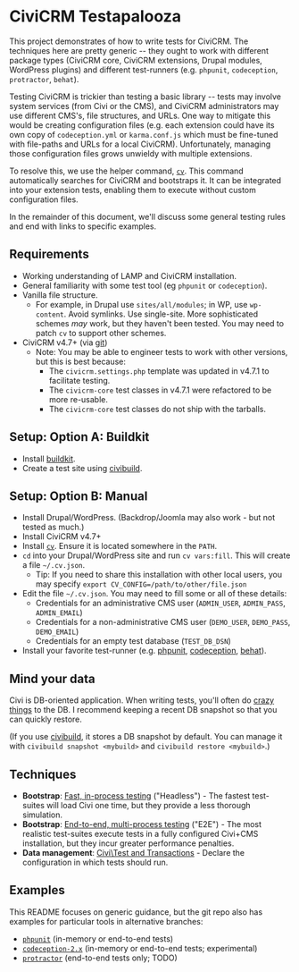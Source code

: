 # CiviCRM Testapalooza

This project demonstrates of how to write tests for CiviCRM.  The techniques here are pretty
generic -- they ought to work with different package types (CiviCRM core, CiviCRM extensions,
Drupal modules, WordPress plugins) and different test-runners (e.g.  `phpunit`, `codeception`,
`protractor`, `behat`).

Testing CiviCRM is trickier than testing a basic library -- tests may involve system services (from
Civi or the CMS), and CiviCRM administrators may use different CMS's, file structures, and URLs.  One
way to mitigate this would be creating configuration files (e.g. each extension could have its own
copy of `codeception.yml` or `karma.conf.js` which must be fine-tuned with file-paths and URLs
for a local CiviCRM). Unfortunately, managing those configuration files grows unwieldy with multiple extensions.

To resolve this, we use the helper command, [`cv`](https://github.com/civicrm/cv). This command
automatically searches for CiviCRM and bootstraps it. It can be integrated into your extension tests,
enabling them to execute without custom configuration files.

In the remainder of this document, we'll discuss some general testing rules and end with links
to specific examples.

## Requirements

 * Working understanding of LAMP and CiviCRM installation.
 * General familiarity with some test tool (eg `phpunit` or `codeception`).
 * Vanilla file structure.
   * For example, in Drupal use `sites/all/modules`; in WP, use `wp-content`. Avoid symlinks. Use single-site. More sophisticated schemes *may* work, but they haven't been tested. You may need to patch `cv` to support other schemes.
 * CiviCRM v4.7+ (via [git](http://wiki.civicrm.org/confluence/display/CRMDOC/Contributing+to+CiviCRM+using+GitHub))
   * Note: You may be able to engineer tests to work with other versions, but this is best because:
     * The `civicrm.settings.php` template was updated in v4.7.1 to facilitate testing.
     * The `civicrm-core` test classes in v4.7.1 were refactored to be more re-usable.
     * The `civicrm-core` test classes do not ship with the tarballs.

## Setup: Option A: Buildkit

 * Install [buildkit](https://github.com/civicrm/civicrm-buildkit/).
 * Create a test site using [civibuild](https://github.com/civicrm/civicrm-buildkit/blob/master/doc/civibuild.md).

## Setup: Option B: Manual

 * Install Drupal/WordPress. (Backdrop/Joomla may also work - but not tested as much.)
 * Install CiviCRM v4.7+
 * Install [`cv`](https://github.com/civicrm/cv). Ensure it is located somewhere in the `PATH`.
 * `cd` into your Drupal/WordPress site and run `cv vars:fill`. This will create a file `~/.cv.json`.
   * Tip: If you need to share this installation with other local users, you may specify `export CV_CONFIG=/path/to/other/file.json`
 * Edit the file `~/.cv.json`. You may need to fill some or all of these details:
   * Credentials for an administrative CMS user (`ADMIN_USER`, `ADMIN_PASS`, `ADMIN_EMAIL`)
   * Credentials for a non-administrative CMS user (`DEMO_USER`, `DEMO_PASS`, `DEMO_EMAIL`)
   * Credentials for an empty test database (`TEST_DB_DSN`)
 * Install your favorite test-runner (e.g. [phpunit](phpunit.de), [codeception](http://codeception.com/), [behat](behat.org)).

## Mind your data

Civi is DB-oriented application.  When writing tests, you'll often do [crazy things](https://www.reddit.com/r/Jokes/comments/2m1b9b/a_code_tester_walks_into_a_bar_orders_a_beer/)
to the DB.  I recommend keeping a recent DB snapshot so that you can quickly restore.

(If you use [civibuild](https://github.com/civicrm/civicrm-buildkit/blob/master/doc/civibuild.md), it stores a
DB snapshot by default.  You can manage it with `civibuild snapshot <mybuild>` and `civibuild
restore <mybuild>`.)

## Techniques

 * **Bootstrap**: [Fast, in-process testing](in-process.md) ("Headless") - The fastest test-suites will load Civi one time, but they provide a less thorough simulation.
 * **Bootstrap**: [End-to-end, multi-process testing](e2e.md) ("E2E") - The most realistic test-suites execute tests in a fully configured Civi+CMS installation, but they incur greater performance penalties.
 * **Data management**: [Civi\Test and Transactions](civi-test.md) - Declare the configuration in which tests should run.

## Examples

This README focuses on generic guidance, but the git repo also has examples for particular tools in
alternative branches:

 * [`phpunit`](https://github.com/civicrm/org.civicrm.testapalooza/tree/phpunit) (in-memory or end-to-end tests)
 * [`codeception-2.x`](https://github.com/civicrm/org.civicrm.testapalooza/tree/codeception-2.x) (in-memory or end-to-end tests; experimental)
 * [`protractor`](https://github.com/civicrm/org.civicrm.testapalooza/tree/protractor) (end-to-end tests only; TODO)
